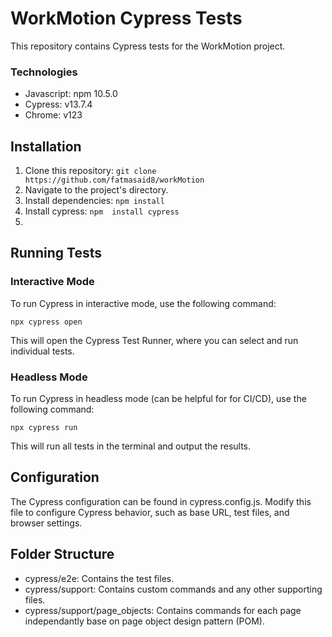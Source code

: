 # WorkMotion Cypress Tests

This repository contains Cypress tests for the WorkMotion project.

### Technologies
- Javascript: npm 10.5.0
- Cypress: v13.7.4
- Chrome: v123

## Installation

1. Clone this repository: `git clone https://github.com/fatmasaid8/workMotion`
2. Navigate to the project's directory.
3. Install dependencies: `npm install`
4. Install cypress: `npm  install cypress`
5. 

## Running Tests

### Interactive Mode

To run Cypress in interactive mode, use the following command:

```npx cypress open```

This will open the Cypress Test Runner, where you can select and run individual tests.

### Headless Mode

To run Cypress in headless mode (can be helpful for for CI/CD), use the following command:

```npx cypress run```

This will run all tests in the terminal and output the results.

## Configuration

The Cypress configuration can be found in cypress.config.js. Modify this file to configure Cypress behavior, such as base URL, test files, and browser settings.

## Folder Structure

- cypress/e2e: Contains the test files.
- cypress/support: Contains custom commands and any other supporting files.
- cypress/support/page_objects: Contains commands for each page independantly base on page object design pattern (POM).
